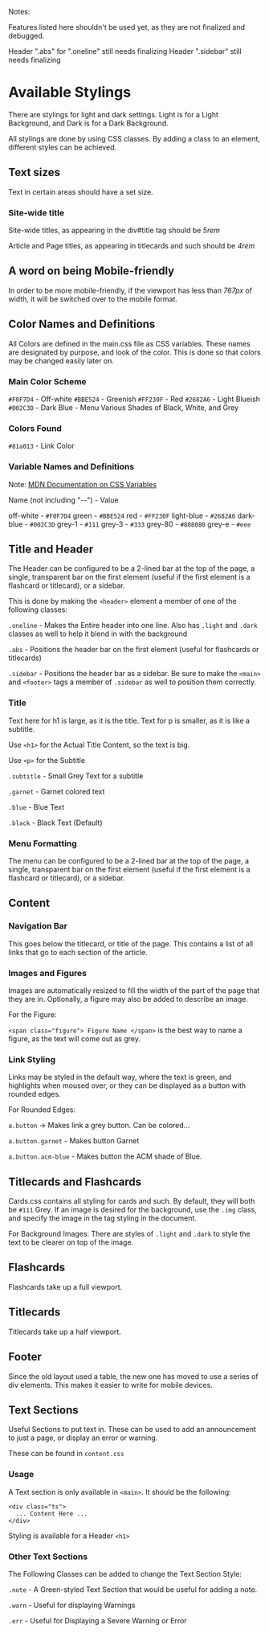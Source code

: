 Notes:

Features listed here shouldn't be used yet, as they are not finalized and debugged.

Header ".abs" for ".oneline" still needs finalizing
Header ".sidebar" still needs finalizing

# Available Stylings
There are stylings for light and dark settings. Light is for a Light Background, and Dark is for a Dark Background.

All stylings are done by using CSS classes. By adding a class to an element, different styles can be achieved.

## Text sizes
Text in certain areas should have a set size.

### Site-wide title
Site-wide titles, as appearing in the div#title tag should be _5rem_

Article and Page titles, as appearing in titlecards and such should be _4rem_

## A word on being Mobile-friendly
In order to be more mobile-friendly, if the viewport has less than _767px_ of width, it will be switched over to the mobile format.

## Color Names and Definitions
All Colors are defined in the main.css file as CSS variables. These names are designated by purpose, and look of the color. This is done so that colors may be changed easily later on.

### Main Color Scheme
`#F0F7D4` - Off-white
`#BBE524` - Greenish
`#FF230F` - Red
`#2682A6` - Light Blueish
`#002C3D` - Dark Blue - Menu
Various Shades of Black, White, and Grey

### Colors Found
`#81a013` - Link Color

### Variable Names and Definitions
Note: [MDN Documentation on CSS Variables](https://developer.mozilla.org/en-US/docs/Web/CSS/Using_CSS_variables)

Name (not including "--") - Value

off-white - `#F0F7D4`
green - `#BBE524`
red - `#FF230F`
light-blue - `#2682A6`
dark-blue - `#002C3D`
grey-1 - `#111`
grey-3 - `#333`
grey-80 - `#808080`
grey-e - `#eee`


## Title and Header
The Header can be configured to be a 2-lined bar at the top of the page, a single, transparent bar on the first element (useful if the first element is a flashcard or titlecard), or a sidebar.

This is done by making the `<header>` element a member of one of the following classes:

`.oneline` - Makes the Entire header into one line. Also has `.light` and `.dark` classes as well to help it blend in with the background

`.abs` - Positions the header bar on the first element (useful for flashcards or titlecards)

`.sidebar` - Positions the header bar as a sidebar. Be sure to make the `<main>` and `<footer>` tags a member of `.sidebar` as well to position them correctly.



### Title
Text here for h1 is large, as it is the title.
Text for p is smaller, as it is like a subtitle.

Use `<h1>` for the Actual Title Content, so the text is big.

Use `<p>` for the Subtitle

`.subtitle` - Small Grey Text for a subtitle

`.garnet` - Garnet colored text

`.blue` - Blue Text

`.black` - Black Text (Default)

### Menu Formatting
The menu can be configured to be a 2-lined bar at the top of the page, a single, transparent bar on the first element (useful if the first element is a flashcard or titlecard), or a sidebar.

## Content

### Navigation Bar
This goes below the titlecard, or title of the page. This contains a list of all links that go to each section of the article.

### Images and Figures
Images are automatically resized to fill the width of the part of the page that they are in. Optionally, a figure may also be added to describe an image.

For the Figure:

`<span class="figure"> Figure Name </span>` is the best way to name a figure, as the text will come out as grey.

### Link Styling
Links may be styled in the default way, where the text is green, and highlights when moused over, or they can be displayed as a button with rounded edges.

For Rounded Edges:

`a.button` -> Makes link a grey button. Can be colored...

`a.button.garnet` - Makes button Garnet

`a.button.acm-blue` - Makes button the ACM shade of Blue.

## Titlecards and Flashcards

Cards.css contains all styling for cards and such. By default, they will both be `#111` Grey. If an image is desired for the background, use the `.img` class, and specify the image in the tag styling in the document.

For Background Images: There are styles of `.light` and `.dark` to style the text to be clearer on top of the image.

## Flashcards
Flashcards take up a full viewport. 

## Titlecards
Titlecards take up a half viewport.

## Footer
Since the old layout used a table, the new one has moved to use a series of div elements. This makes it easier to write for mobile devices.

## Text Sections
Useful Sections to put text in. These can be used to add an announcement to just a page, or display an error or warning.

These can be found in `content.css`

### Usage

A Text section is only available in `<main>`. It should be the following:

```
<div class="ts">
  ... Content Here ...
</div>
```

Styling is available for a Header `<h1>`

### Other Text Sections

The Following Classes can be added to change the Text Section Style:

`.note` - A Green-styled Text Section that would be useful for adding a note.

`.warn` - Useful for displaying Warnings

`.err` - Useful for Displaying a Severe Warning or Error



